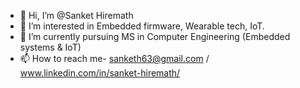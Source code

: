 - 👋 Hi, I’m @Sanket Hiremath
- 👀 I’m interested in Embedded firmware, Wearable tech, IoT.
- 🌱 I’m currently pursuing MS in Computer Engineering (Embedded systems & IoT)
- 📫 How to reach me- sanketh63@gmail.com / www.linkedin.com/in/sanket-hiremath/

<!---
SanketHiremath/SanketHiremath is a ✨ special ✨ repository because its `README.md` (this file) appears on your GitHub profile.
You can click the Preview link to take a look at your changes.
--->
